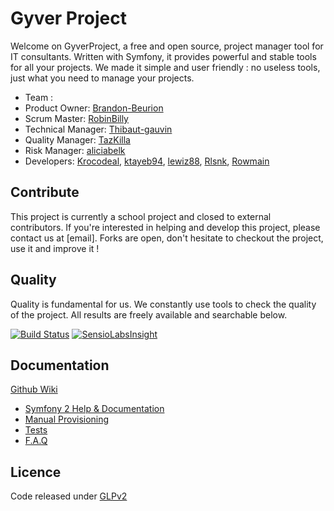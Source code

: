# Gyver Project

Welcome on GyverProject, a free and open source, project manager tool for IT consultants.
Written with Symfony, it provides powerful and stable tools for all your projects.
We made it simple and user friendly : no useless tools, just what you need to manage your projects.

* Team :
 * Product Owner: [Brandon-Beurion](https://github.com/Brandon-Beurion)
 * Scrum Master: [RobinBilly](https://github.com/RobinBilly)
 * Technical Manager: [Thibaut-gauvin](https://github.com/Thibaut-gauvin)
 * Quality Manager: [TazKilla](https://github.com/TazKilla)
 * Risk Manager: [aliciabelk](https://github.com/aliciabelk)
 * Developers: [Krocodeal](https://github.com/Krocodeal), [ktayeb94](https://github.com/ktayeb94), [lewiz88](https://github.com/lewiz88), [Rlsnk](https://github.com/Rlsnk), [Rowmain](https://github.com/Rowmain)

## Contribute

This project is currently a school project and closed to external contributors. If you're interested in helping and develop this project, please contact us at [email]. Forks are open, don't hesitate to checkout the project, use it and improve it !

## Quality

Quality is fundamental for us. We constantly use tools to check the quality of the project. All results are freely available and searchable below.

[![Build Status](https://travis-ci.org/TechGameCrew/GyverProject.svg)](https://travis-ci.org/TechGameCrew/GyverProject)
[![SensioLabsInsight](https://insight.sensiolabs.com/projects/b7ec2306-4268-4661-b2d3-64e667800a25/mini.png)](https://insight.sensiolabs.com/projects/b7ec2306-4268-4661-b2d3-64e667800a25)

## Documentation

[Github Wiki](https://github.com/TechGameCrew/GyverProject/wiki)

* [Symfony 2 Help & Documentation](app/Resources/doc/symfonyDoc.md)
* [Manual Provisioning](app/Resources/doc/manual.md)
* [Tests](app/Resources/doc/test.md)
* [F.A.Q](app/Resources/doc/faq.md)

## Licence

Code released under [GLPv2](https://github.com/TechGameCrew/GyverProject/blob/master/LICENSE)







